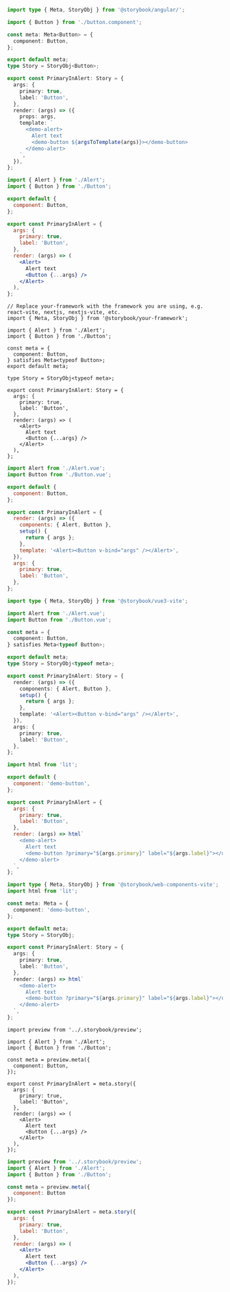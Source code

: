 ```ts filename="Button.stories.ts" renderer="angular" language="ts"
import type { Meta, StoryObj } from '@storybook/angular/';

import { Button } from './button.component';

const meta: Meta<Button> = {
  component: Button,
};

export default meta;
type Story = StoryObj<Button>;

export const PrimaryInAlert: Story = {
  args: {
    primary: true,
    label: 'Button',
  },
  render: (args) => ({
    props: args,
    template: `
      <demo-alert>
        Alert text
        <demo-button ${argsToTemplate(args)}></demo-button>
      </demo-alert>
    `,
  }),
};
```

```jsx filename="Button.stories.jsx" renderer="react" language="js" tabTitle="CSF 3"
import { Alert } from './Alert';
import { Button } from './Button';

export default {
  component: Button,
};

export const PrimaryInAlert = {
  args: {
    primary: true,
    label: 'Button',
  },
  render: (args) => (
    <Alert>
      Alert text
      <Button {...args} />
    </Alert>
  ),
};
```

```tsx filename="Button.stories.tsx" renderer="react" language="ts" tabTitle="CSF 3"
// Replace your-framework with the framework you are using, e.g. react-vite, nextjs, nextjs-vite, etc.
import { Meta, StoryObj } from '@storybook/your-framework';

import { Alert } from './Alert';
import { Button } from './Button';

const meta = {
  component: Button,
} satisfies Meta<typeof Button>;
export default meta;

type Story = StoryObj<typeof meta>;

export const PrimaryInAlert: Story = {
  args: {
    primary: true,
    label: 'Button',
  },
  render: (args) => (
    <Alert>
      Alert text
      <Button {...args} />
    </Alert>
  ),
};
```

```js filename="Button.stories.js" renderer="vue" language="js"
import Alert from './Alert.vue';
import Button from './Button.vue';

export default {
  component: Button,
};

export const PrimaryInAlert = {
  render: (args) => ({
    components: { Alert, Button },
    setup() {
      return { args };
    },
    template: '<Alert><Button v-bind="args" /></Alert>',
  }),
  args: {
    primary: true,
    label: 'Button',
  },
};
```

```ts filename="Button.stories.ts" renderer="vue" language="ts"
import type { Meta, StoryObj } from '@storybook/vue3-vite';

import Alert from './Alert.vue';
import Button from './Button.vue';

const meta = {
  component: Button,
} satisfies Meta<typeof Button>;

export default meta;
type Story = StoryObj<typeof meta>;

export const PrimaryInAlert: Story = {
  render: (args) => ({
    components: { Alert, Button },
    setup() {
      return { args };
    },
    template: '<Alert><Button v-bind="args" /></Alert>',
  }),
  args: {
    primary: true,
    label: 'Button',
  },
};
```

```js filename="Button.stories.js" renderer="web-components" language="js"
import html from 'lit';

export default {
  component: 'demo-button',
};

export const PrimaryInAlert = {
  args: {
    primary: true,
    label: 'Button',
  },
  render: (args) => html`
    <demo-alert>
      Alert text
      <demo-button ?primary="${args.primary}" label="${args.label}"></demo-button>
    </demo-alert>
  `,
};
```

```ts filename="Button.stories.ts" renderer="web-components" language="ts"
import type { Meta, StoryObj } from '@storybook/web-components-vite';
import html from 'lit';

const meta: Meta = {
  component: 'demo-button',
};

export default meta;
type Story = StoryObj;

export const PrimaryInAlert: Story = {
  args: {
    primary: true,
    label: 'Button',
  },
  render: (args) => html`
    <demo-alert>
      Alert text
      <demo-button ?primary="${args.primary}" label="${args.label}"></demo-button>
    </demo-alert>
  `,
};
```

```tsx filename="Button.stories.tsx" renderer="react" language="ts" tabTitle="CSF Next 🧪"
import preview from '../.storybook/preview';

import { Alert } from './Alert';
import { Button } from './Button';

const meta = preview.meta({
  component: Button,
});

export const PrimaryInAlert = meta.story({
  args: {
    primary: true,
    label: 'Button',
  },
  render: (args) => (
    <Alert>
      Alert text
      <Button {...args} />
    </Alert>
  ),
});
```

<!-- JS snippets still needed while providing both CSF 3 & Next -->

```jsx filename="Button.stories.jsx" renderer="react" language="js" tabTitle="CSF Next 🧪"
import preview from '../.storybook/preview';
import { Alert } from './Alert';
import { Button } from './Button';

const meta = preview.meta({
  component: Button
});

export const PrimaryInAlert = meta.story({
  args: {
    primary: true,
    label: 'Button',
  },
  render: (args) => (
    <Alert>
      Alert text
      <Button {...args} />
    </Alert>
  ),
});
```
